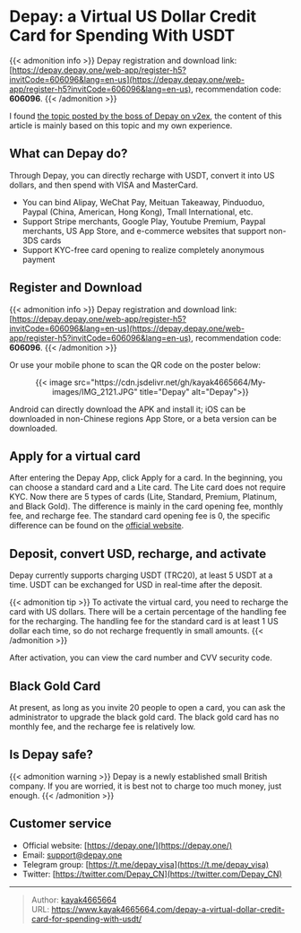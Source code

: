 # Depay: a Virtual US Dollar Credit Card for Spending With USDT

{{< admonition info >}}
Depay registration and download link: [https://depay.depay.one/web-app/register-h5?invitCode=606096&lang=en-us](https://depay.depay.one/web-app/register-h5?invitCode=606096&lang=en-us), recommendation code: **606096**.
{{< /admonition >}}
<!--more-->

I found [the topic posted by the boss of Depay on v2ex](https://www.v2ex.com/t/912011), the content of this article is mainly based on this topic and my own experience.

## What can Depay do?

Through Depay, you can directly recharge with USDT, convert it into US dollars, and then spend with VISA and MasterCard.

- You can bind Alipay, WeChat Pay, Meituan Takeaway, Pinduoduo, Paypal (China, American, Hong Kong), Tmall International, etc.
- Support Stripe merchants, Google Play, Youtube Premium, Paypal merchants, US App Store, and e-commerce websites that support non-3DS cards
- Support KYC-free card opening to realize completely anonymous payment

## Register and Download
{{< admonition info >}}
Depay registration and download link: [https://depay.depay.one/web-app/register-h5?invitCode=606096&lang=en-us](https://depay.depay.one/web-app/register-h5?invitCode=606096&lang=en-us), recommendation code: **606096**.
{{< /admonition >}}

Or use your mobile phone to scan the QR code on the poster below:

<div align="center">
{{< image src="https://cdn.jsdelivr.net/gh/kayak4665664/My-images/IMG_2121.JPG" title="Depay" alt="Depay">}}
</div>

Android can directly download the APK and install it; iOS can be downloaded in non-Chinese regions App Store, or a beta version can be downloaded.

## Apply for a virtual card

After entering the Depay App, click Apply for a card. In the beginning, you can choose a standard card and a Lite card. The Lite card does not require KYC. Now there are 5 types of cards (Lite, Standard, Premium, Platinum, and Black Gold). The difference is mainly in the card opening fee, monthly fee, and recharge fee. The standard card opening fee is 0, the specific difference can be found on the [official website](https://depay.one/en-us/rights.html).

## Deposit, convert USD, recharge, and activate

Depay currently supports charging USDT (TRC20), at least 5 USDT at a time. USDT can be exchanged for USD in real-time after the deposit.

{{< admonition tip >}}
To activate the virtual card, you need to recharge the card with US dollars. There will be a certain percentage of the handling fee for the recharging. The handling fee for the standard card is at least 1 US dollar each time, so do not recharge frequently in small amounts.
{{< /admonition >}}

After activation, you can view the card number and CVV security code.

## Black Gold Card

At present, as long as you invite 20 people to open a card, you can ask the administrator to upgrade the black gold card. The black gold card has no monthly fee, and the recharge fee is relatively low.

## Is Depay safe?

{{< admonition warning >}}
Depay is a newly established small British company. If you are worried, it is best not to charge too much money, just enough.
{{< /admonition >}}

## Customer service
- Official website: [https://depay.one/](https://depay.one/)
- Email: [support@depay.one](mailto:support@depay.one)
- Telegram group: [https://t.me/depay_visa](https://t.me/depay_visa)
- Twitter: [https://twitter.com/Depay_CN](https://twitter.com/Depay_CN)


---

> Author: [kayak4665664](https://github.com/kayak4665664)  
> URL: https://www.kayak4665664.com/depay-a-virtual-dollar-credit-card-for-spending-with-usdt/  

